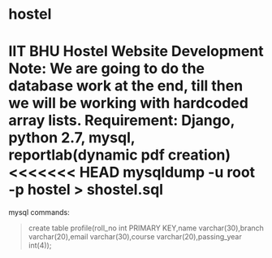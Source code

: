 # hostel
IIT BHU Hostel Website Development
Note: We are going to do the database work at the end, till then we will be working with hardcoded array lists.
Requirement: Django, python 2.7, mysql, reportlab(dynamic pdf creation)
<<<<<<< HEAD
mysqldump -u root -p hostel > shostel.sql 
=======

mysql commands:
>create table profile(roll_no int PRIMARY KEY,name varchar(30),branch varchar(20),email varchar(30),course varchar(20),passing_year int(4));
>

